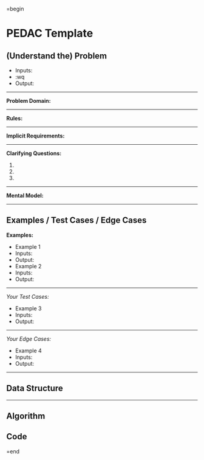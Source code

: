=begin

PEDAC Template
==============

(Understand the) Problem
------------------------

-  Inputs:
  - :wq
-  Output:

---

**Problem Domain:**

---

**Rules:**

---

**Implicit Requirements:**

---

**Clarifying Questions:**

1.
2.
3.

---

**Mental Model:**

---

Examples / Test Cases / Edge Cases
----------------------------------

**Examples:**

-  Example 1
  -  Inputs:
  -  Output:
-  Example 2
  -  Inputs:
  -  Output:

---

_Your Test Cases:_

-  Example 3
  -  Inputs:
  -  Output:

---

_Your Edge Cases:_

-  Example 4
  -  Inputs:
  -  Output:

---

Data Structure
--------------

---

Algorithm
---------

Code
----

=end
